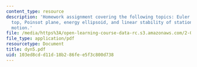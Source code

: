 ```yaml
---
content_type: resource
description: 'Homework assignment covering the following topics: Euler angles, spinning
  top, Poinsot plane, energy ellipsoid, and linear stability of stationary gyroscope
  motion.'
file: /media/https%3A/open-learning-course-data-rc.s3.amazonaws.com/2-032-dynamics-fall-2004/103ed8cdd11d18b286fee5f3c800d738_dyn5.pdf
file_type: application/pdf
resourcetype: Document
title: dyn5.pdf
uid: 103ed8cd-d11d-18b2-86fe-e5f3c800d738
---
```

